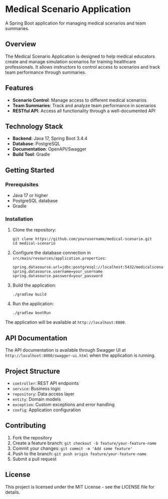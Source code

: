 # Medical Scenario Application

A Spring Boot application for managing medical scenarios and team summaries.

## Overview

The Medical Scenario Application is designed to help medical educators create and manage simulation scenarios for training healthcare professionals. It allows instructors to control access to scenarios and track team performance through summaries.

## Features

- **Scenario Control**: Manage access to different medical scenarios
- **Team Summaries**: Track and analyze team performance in scenarios
- **RESTful API**: Access all functionality through a well-documented API

## Technology Stack

- **Backend**: Java 17, Spring Boot 3.4.4
- **Database**: PostgreSQL
- **Documentation**: OpenAPI/Swagger
- **Build Tool**: Gradle

## Getting Started

### Prerequisites

- Java 17 or higher
- PostgreSQL database
- Gradle

### Installation

1. Clone the repository:
   ```
   git clone https://github.com/yourusername/medical-scenario.git
   cd medical-scenario
   ```

2. Configure the database connection in `src/main/resources/application.properties`:
   ```
   spring.datasource.url=jdbc:postgresql://localhost:5432/medicalscenario
   spring.datasource.username=your_username
   spring.datasource.password=your_password
   ```

3. Build the application:
   ```
   ./gradlew build
   ```

4. Run the application:
   ```
   ./gradlew bootRun
   ```

The application will be available at `http://localhost:8080`.

## API Documentation

The API documentation is available through Swagger UI at `http://localhost:8080/swagger-ui.html` when the application is running.

## Project Structure

- `controller`: REST API endpoints
- `service`: Business logic
- `repository`: Data access layer
- `entity`: Domain models
- `exception`: Custom exceptions and error handling
- `config`: Application configuration

## Contributing

1. Fork the repository
2. Create a feature branch: `git checkout -b feature/your-feature-name`
3. Commit your changes: `git commit -m 'Add some feature'`
4. Push to the branch: `git push origin feature/your-feature-name`
5. Submit a pull request

## License

This project is licensed under the MIT License - see the LICENSE file for details.